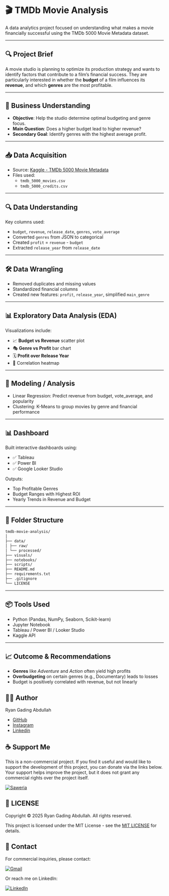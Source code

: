 # 🎬 TMDb Movie Analysis

A data analytics project focused on understanding what makes a movie financially successful using the TMDb 5000 Movie Metadata dataset.

---

## 🔍 Project Brief

A movie studio is planning to optimize its production strategy and wants to identify factors that contribute to a film’s financial success. They are particularly interested in whether the **budget** of a film influences its **revenue**, and which **genres** are the most profitable.

---

## 🎯 Business Understanding

- **Objective**: Help the studio determine optimal budgeting and genre focus.
- **Main Question**: Does a higher budget lead to higher revenue?
- **Secondary Goal**: Identify genres with the highest average profit.

---

## 📥 Data Acquisition

- Source: [Kaggle - TMDb 5000 Movie Metadata](https://www.kaggle.com/datasets/tmdb/tmdb-movie-metadata)
- Files used:
  - `tmdb_5000_movies.csv`
  - `tmdb_5000_credits.csv`

---

## 🔍 Data Understanding

Key columns used:

- `budget`, `revenue`, `release_date`, `genres`, `vote_average`
- Converted `genres` from JSON to categorical
- Created `profit` = `revenue` - `budget`
- Extracted `release_year` from `release_date`

---

## 🛠️ Data Wrangling

- Removed duplicates and missing values
- Standardized financial columns
- Created new features: `profit`, `release_year`, simplified `main_genre`

---

## 📊 Exploratory Data Analysis (EDA)

Visualizations include:

- 📈 **Budget vs Revenue** scatter plot
- 🎭 **Genre vs Profit** bar chart
- 🗓️ **Profit over Release Year**
- 🧮 Correlation heatmap

---

## 🤖 Modeling / Analysis

- Linear Regression: Predict revenue from budget, vote_average, and popularity
- Clustering: K-Means to group movies by genre and financial performance

---

## 📊 Dashboard

Built interactive dashboards using:

- ✅ Tableau
- ✅ Power BI
- ✅ Google Looker Studio

Outputs:

- Top Profitable Genres
- Budget Ranges with Highest ROI
- Yearly Trends in Revenue and Budget

---

## 📁 Folder Structure

```bash
tmdb-movie-analysis/
│
├── data/
│ ├── raw/
│ └── processed/
├── visuals/
├── notebooks/
├── scripts/
├── README.md
├── requirements.txt
├── .gitignore
└── LICENSE
```

---

## 📦 Tools Used

- Python (Pandas, NumPy, Seaborn, Scikit-learn)
- Jupyter Notebook
- Tableau / Power BI / Looker Studio
- Kaggle API

---

## 📈 Outcome & Recommendations

- **Genres** like _Adventure_ and _Action_ often yield high profits
- **Overbudgeting** on certain genres (e.g., Documentary) leads to losses
- Budget is positively correlated with revenue, but not linearly

## 👨‍💻 Author

Ryan Gading Abdullah

- [GitHub](https://github.com/RyanGA09)
- [Instagram](https://instagram.com/ryan_g._a)
- [Linkedin](https://www.linkedin.com/in/ryan-gading-abdullah/)

## ☕ Support Me

This is a non-commercial project. If you find it useful and would like to support the development of this project, you can donate via the links below. Your support helps improve the project, but it does not grant any commercial rights over the project itself.

[![Saweria](https://img.shields.io/badge/Saweria-Support-orange?logo=saweria&style=for-the-badge)](https://saweria.co/RyanGA09)

<!-- [![PayPal](https://img.shields.io/badge/PayPal-Donate-00457C?logo=paypal&style=for-the-badge)](https://www.paypal.me/ryangading) -->

## 🪪 LICENSE

Copyright &copy; 2025 Ryan Gading Abdullah. All rights reserved.

This project is licensed under the MIT License - see the [MIT LICENSE](LICENSE) for details.

## 📧 Contact

For commercial inquiries, please contact:

[![Gmail](https://img.shields.io/badge/Gmail-Contact-D14836?logo=gmail&style=for-the-badge)](mailto:ryangadinga90@gmail.com)

Or reach me on LinkedIn:

[![LinkedIn](https://img.shields.io/badge/LinkedIn-Connect-blue?logo=linkedin&style=for-the-badge)](https://www.linkedin.com/in/ryan-gading-abdullah/)
